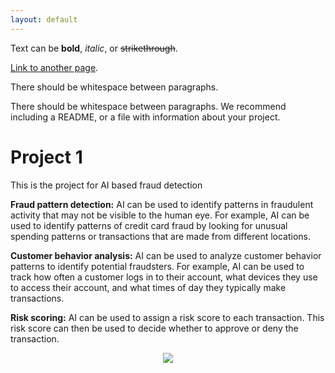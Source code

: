 ```yaml
---
layout: default
---
```


Text can be **bold**, _italic_, or ~~strikethrough~~.

[Link to another page](./another-page.html).

There should be whitespace between paragraphs.

There should be whitespace between paragraphs. We recommend including a README, or a file with information about your project.

# Project 1

This is the project for AI based fraud detection

**Fraud pattern detection:** AI can be used to identify patterns in fraudulent activity that may not be visible to the human eye. For example, AI can be used to identify patterns of credit card fraud by looking for unusual spending patterns or transactions that are made from different locations.

**Customer behavior analysis:** AI can be used to analyze customer behavior patterns to identify potential fraudsters. For example, AI can be used to track how often a customer logs in to their account, what devices they use to access their account, and what times of day they typically make transactions.

**Risk scoring:** AI can be used to assign a risk score to each transaction. This risk score can then be used to decide whether to approve or deny the transaction.
<center><img src="images/fraud_detection.jpg"/></center>
